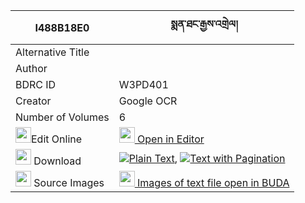 |I488B18E0|སྨན་ཐང་རྒྱས་འགྲེལ། 
| --- | --- 
|Alternative Title |
|Author | 
|BDRC ID | W3PD401
|Creator | Google OCR
|Number of Volumes| 6
|<img width="25" src="https://img.icons8.com/color/25/000000/edit-property.png">Edit Online| [<img width="25" src="https://avatars.githubusercontent.com/u/45091458?s=200&v=4"> Open in Editor](http://editor.openpecha.org/I488B18E0)
|<img width="25" src="https://img.icons8.com/fluent/48/000000/download-2.png"/>  Download | [![](https://img.icons8.com/color/20/000000/txt.png)Plain Text](https://github.com/Openpecha/I488B18E0/releases/download/v2/mentang_gyedrel_plain_I488B18E0.zip), [![](https://img.icons8.com/color/20/000000/txt.png)Text with Pagination](https://github.com/Openpecha/I488B18E0/releases/download/v2/mentang_gyedrel_pages_I488B18E0.zip)
|<img width="25" src="https://img.icons8.com/plasticine/100/000000/pictures-folder.png"/>  Source Images | [<img width="25" src="https://library.bdrc.io/icons/BUDA-small.svg"> Images of text file open in BUDA](https://library.bdrc.io/show/bdr:W3PD401)